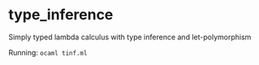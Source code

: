 # type_inference
Simply typed lambda calculus with type inference and let-polymorphism

Running: `ocaml tinf.ml`
